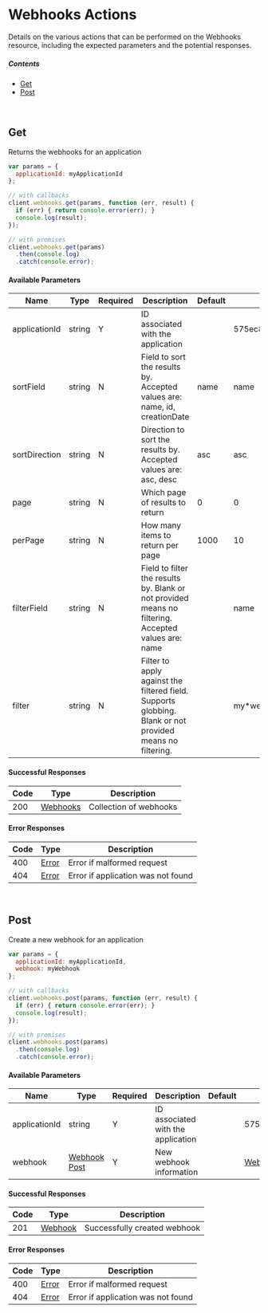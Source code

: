 # Webhooks Actions

Details on the various actions that can be performed on the
Webhooks resource, including the expected
parameters and the potential responses.

##### Contents

*   [Get](#get)
*   [Post](#post)

<br/>

## Get

Returns the webhooks for an application

```javascript
var params = {
  applicationId: myApplicationId
};

// with callbacks
client.webhooks.get(params, function (err, result) {
  if (err) { return console.error(err); }
  console.log(result);
});

// with promises
client.webhooks.get(params)
  .then(console.log)
  .catch(console.error);
```

#### Available Parameters

| Name | Type | Required | Description | Default | Example |
| ---- | ---- | -------- | ----------- | ------- | ------- |
| applicationId | string | Y | ID associated with the application |  | 575ec8687ae143cd83dc4a97 |
| sortField | string | N | Field to sort the results by. Accepted values are: name, id, creationDate | name | name |
| sortDirection | string | N | Direction to sort the results by. Accepted values are: asc, desc | asc | asc |
| page | string | N | Which page of results to return | 0 | 0 |
| perPage | string | N | How many items to return per page | 1000 | 10 |
| filterField | string | N | Field to filter the results by. Blank or not provided means no filtering. Accepted values are: name |  | name |
| filter | string | N | Filter to apply against the filtered field. Supports globbing. Blank or not provided means no filtering. |  | my*webhook |

#### Successful Responses

| Code | Type | Description |
| ---- | ---- | ----------- |
| 200 | [Webhooks](_schemas.md#webhooks) | Collection of webhooks |

#### Error Responses

| Code | Type | Description |
| ---- | ---- | ----------- |
| 400 | [Error](_schemas.md#error) | Error if malformed request |
| 404 | [Error](_schemas.md#error) | Error if application was not found |

<br/>

## Post

Create a new webhook for an application

```javascript
var params = {
  applicationId: myApplicationId,
  webhook: myWebhook
};

// with callbacks
client.webhooks.post(params, function (err, result) {
  if (err) { return console.error(err); }
  console.log(result);
});

// with promises
client.webhooks.post(params)
  .then(console.log)
  .catch(console.error);
```

#### Available Parameters

| Name | Type | Required | Description | Default | Example |
| ---- | ---- | -------- | ----------- | ------- | ------- |
| applicationId | string | Y | ID associated with the application |  | 575ec8687ae143cd83dc4a97 |
| webhook | [Webhook Post](_schemas.md#webhook-post) | Y | New webhook information |  | [Webhook Post Example](_schemas.md#webhook-post-example) |

#### Successful Responses

| Code | Type | Description |
| ---- | ---- | ----------- |
| 201 | [Webhook](_schemas.md#webhook) | Successfully created webhook |

#### Error Responses

| Code | Type | Description |
| ---- | ---- | ----------- |
| 400 | [Error](_schemas.md#error) | Error if malformed request |
| 404 | [Error](_schemas.md#error) | Error if application was not found |
